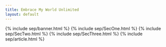```yaml
---
title: Embrace My World Unlimited
layout: default
---
```


{% include sep/banner.html %}
{% include sep/SecOne.html %}
{% include sep/SecTwo.html %}
{% include sep/SecThree.html %}
{% include sep/article.html %}